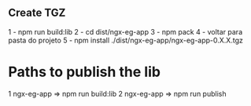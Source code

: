 ## Create TGZ

1 - npm run build:lib
2 - cd dist/ngx-eg-app
3 - npm pack
4 - voltar para pasta do projeto
5 - npm install ./dist/ngx-eg-app/ngx-eg-app-0.X.X.tgz

# Paths to publish the lib

1 ngx-eg-app => npm run build:lib
2 ngx-eg-app => npm run publish